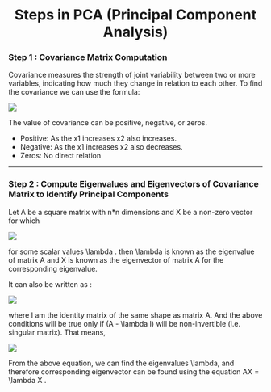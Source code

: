 <h1 align="center">Steps in PCA (Principal Component Analysis)</h1>


### **Step 1 : Covariance Matrix Computation**

Covariance measures the strength of joint variability between two or more variables, indicating how much they change in relation to each other. To find the covariance we can use the formula:

<img src="https://github.com/obylo98/100-Days-of-Code-Data-Science/blob/main/56.%20Day%2056%20-%20Step%20in%20PCA/covar.svg">

The value of covariance can be positive, negative, or zeros.

- Positive: As the x1 increases x2 also increases.
- Negative: As the x1 increases x2 also decreases.
- Zeros: No direct relation


---


### **Step 2 : Compute Eigenvalues and Eigenvectors of Covariance Matrix to Identify Principal Components**

Let A be a square matrix with n*n dimensions and X be a non-zero vector for which 

<img src="https://github.com/obylo98/100-Days-of-Code-Data-Science/blob/main/56.%20Day%2056%20-%20Step%20in%20PCA/eig1.svg">

for some scalar values \lambda   . then \lambda is known as the eigenvalue of matrix A and X is known as the eigenvector of matrix A for the corresponding eigenvalue.

It can also be written as :

<img src="https://github.com/obylo98/100-Days-of-Code-Data-Science/blob/main/56.%20Day%2056%20-%20Step%20in%20PCA/eig2.svg">

where I am the identity matrix of the same shape as matrix A. And the above conditions will be true only if (A - \lambda I)    will be non-invertible (i.e. singular matrix). That means,

<img src="https://github.com/obylo98/100-Days-of-Code-Data-Science/blob/main/56.%20Day%2056%20-%20Step%20in%20PCA/eig3.svg">

From the above equation, we can find the eigenvalues \lambda, and therefore corresponding eigenvector can be found using the equation AX = \lambda X   .



